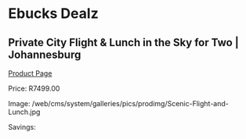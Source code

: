 
# Ebucks Dealz
## Private City Flight & Lunch in the Sky for Two | Johannesburg
[Product Page](https://www.ebucks.com/web/shop/productSelected.do?prodId=1133023577&catId=714893646)

Price: R7499.00

Image: /web/cms/system/galleries/pics/prodimg/Scenic-Flight-and-Lunch.jpg

Savings: 


	